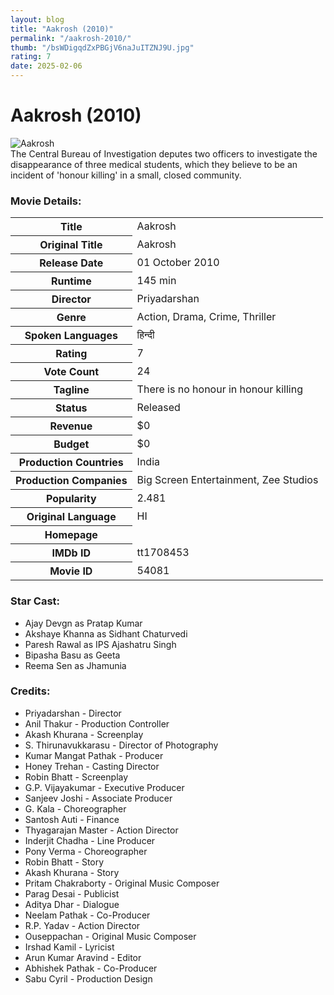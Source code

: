 ```yaml
---
layout: blog
title: "Aakrosh (2010)"
permalink: "/aakrosh-2010/"
thumb: "/bsWDigqdZxPBGjV6naJuITZNJ9U.jpg"
rating: 7
date: 2025-02-06
---
```

<h1 class="title">Aakrosh (2010)</h1><div class="poster"><img src="{{ site.imglink }}/bsWDigqdZxPBGjV6naJuITZNJ9U.jpg" alt="Aakrosh" class="img-fluid rounded"/></div><div class="plot">The Central Bureau of Investigation deputes two officers to investigate the disappearance of three medical students, which they believe to be an incident of 'honour killing' in a small, closed community.</div><h3>Movie Details:</h3><table class="table table-bordered details"><tr><th>Title</th><td>Aakrosh</td></tr><tr><th>Original Title</th><td>Aakrosh</td></tr><tr><th>Release Date</th><td>01 October 2010</td></tr><tr><th>Runtime</th><td>145 min</td></tr><tr><th>Director</th><td>Priyadarshan</td></tr><tr><th>Genre</th><td>Action, Drama, Crime, Thriller</td></tr><tr><th>Spoken Languages</th><td>हिन्दी</td></tr><tr><th>Rating</th><td>7</td></tr><tr><th>Vote Count</th><td>24</td></tr><tr><th>Tagline</th><td>There is no honour in honour killing</td></tr><tr><th>Status</th><td>Released</td></tr><tr><th>Revenue</th><td>$0</td></tr><tr><th>Budget</th><td>$0</td></tr><tr><th>Production Countries</th><td>India</td></tr><tr><th>Production Companies</th><td>Big Screen Entertainment, Zee Studios</td></tr><tr><th>Popularity</th><td>2.481</td></tr><tr><th>Original Language</th><td>HI</td></tr><tr><th>Homepage</th><td>   </td></tr><tr><th>IMDb ID</th><td>tt1708453</td></tr><tr><th>Movie ID</th><td>54081</td></tr></table><h3>Star Cast:</h3><ul class="list-group cast"><li>Ajay Devgn as Pratap Kumar</li><li>Akshaye Khanna as Sidhant Chaturvedi</li><li>Paresh Rawal as IPS Ajashatru Singh</li><li>Bipasha Basu as Geeta</li><li>Reema Sen as Jhamunia</li></ul><h3>Credits:</h3><ul class="list-group crew"><li>Priyadarshan - Director</li><li>Anil Thakur - Production Controller</li><li>Akash Khurana - Screenplay</li><li>S. Thirunavukkarasu - Director of Photography</li><li>Kumar Mangat Pathak - Producer</li><li>Honey Trehan - Casting Director</li><li>Robin Bhatt - Screenplay</li><li>G.P. Vijayakumar - Executive Producer</li><li>Sanjeev Joshi - Associate Producer</li><li>G. Kala - Choreographer</li><li>Santosh Auti - Finance</li><li>Thyagarajan Master - Action Director</li><li>Inderjit Chadha - Line Producer</li><li>Pony Verma - Choreographer</li><li>Robin Bhatt - Story</li><li>Akash Khurana - Story</li><li>Pritam Chakraborty - Original Music Composer</li><li>Parag Desai - Publicist</li><li>Aditya Dhar - Dialogue</li><li>Neelam Pathak - Co-Producer</li><li>R.P. Yadav - Action Director</li><li>Ouseppachan - Original Music Composer</li><li>Irshad Kamil - Lyricist</li><li>Arun Kumar Aravind - Editor</li><li>Abhishek Pathak - Co-Producer</li><li>Sabu Cyril - Production Design</li></ul>